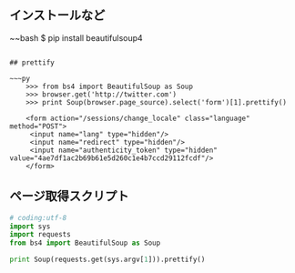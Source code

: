 ## インストールなど

~~bash
$ pip install beautifulsoup4
~~~

## prettify

~~~py
	>>> from bs4 import BeautifulSoup as Soup
	>>> browser.get('http://twitter.com')
	>>> print Soup(browser.page_source).select('form')[1].prettify()

	<form action="/sessions/change_locale" class="language" method="POST">
	 <input name="lang" type="hidden"/>
	 <input name="redirect" type="hidden"/>
	 <input name="authenticity_token" type="hidden" value="4ae7df1ac2b69b61e5d260c1e4b7ccd29112fcdf"/>
	</form>
~~~

## ページ取得スクリプト

~~~py
# coding:utf-8
import sys
import requests
from bs4 import BeautifulSoup as Soup

print Soup(requests.get(sys.argv[1])).prettify()
~~~
